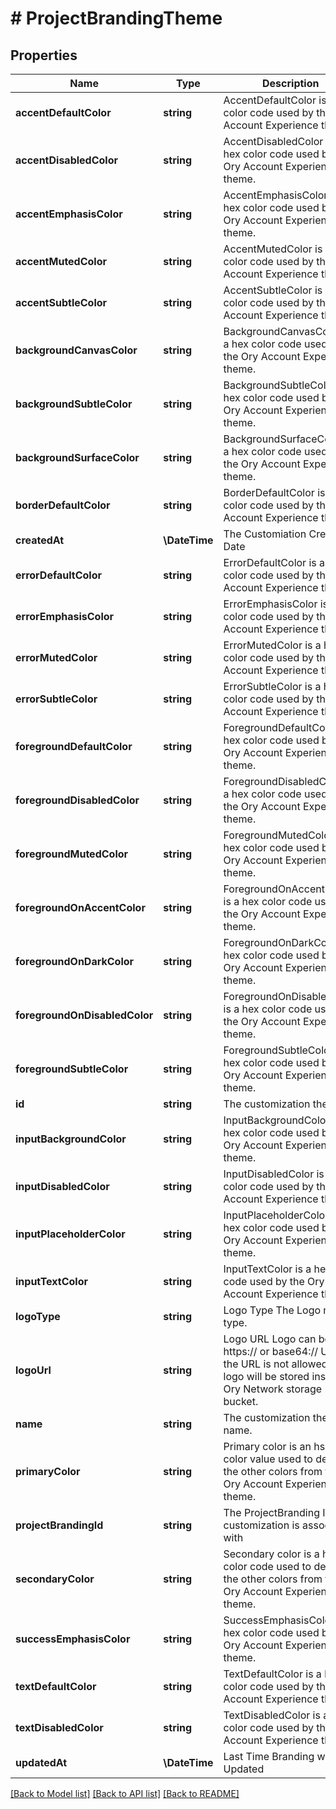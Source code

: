 # # ProjectBrandingTheme

## Properties

Name | Type | Description | Notes
------------ | ------------- | ------------- | -------------
**accentDefaultColor** | **string** | AccentDefaultColor is a hex color code used by the Ory Account Experience theme. | [optional]
**accentDisabledColor** | **string** | AccentDisabledColor is a hex color code used by the Ory Account Experience theme. | [optional]
**accentEmphasisColor** | **string** | AccentEmphasisColor is a hex color code used by the Ory Account Experience theme. | [optional]
**accentMutedColor** | **string** | AccentMutedColor is a hex color code used by the Ory Account Experience theme. | [optional]
**accentSubtleColor** | **string** | AccentSubtleColor is a hex color code used by the Ory Account Experience theme. | [optional]
**backgroundCanvasColor** | **string** | BackgroundCanvasColor is a hex color code used by the Ory Account Experience theme. | [optional]
**backgroundSubtleColor** | **string** | BackgroundSubtleColor is a hex color code used by the Ory Account Experience theme. | [optional]
**backgroundSurfaceColor** | **string** | BackgroundSurfaceColor is a hex color code used by the Ory Account Experience theme. | [optional]
**borderDefaultColor** | **string** | BorderDefaultColor is a hex color code used by the Ory Account Experience theme. | [optional]
**createdAt** | **\DateTime** | The Customiation Creation Date | [readonly]
**errorDefaultColor** | **string** | ErrorDefaultColor is a hex color code used by the Ory Account Experience theme. | [optional]
**errorEmphasisColor** | **string** | ErrorEmphasisColor is a hex color code used by the Ory Account Experience theme. | [optional]
**errorMutedColor** | **string** | ErrorMutedColor is a hex color code used by the Ory Account Experience theme. | [optional]
**errorSubtleColor** | **string** | ErrorSubtleColor is a hex color code used by the Ory Account Experience theme. | [optional]
**foregroundDefaultColor** | **string** | ForegroundDefaultColor is a hex color code used by the Ory Account Experience theme. | [optional]
**foregroundDisabledColor** | **string** | ForegroundDisabledColor is a hex color code used by the Ory Account Experience theme. | [optional]
**foregroundMutedColor** | **string** | ForegroundMutedColor is a hex color code used by the Ory Account Experience theme. | [optional]
**foregroundOnAccentColor** | **string** | ForegroundOnAccentColor is a hex color code used by the Ory Account Experience theme. | [optional]
**foregroundOnDarkColor** | **string** | ForegroundOnDarkColor is a hex color code used by the Ory Account Experience theme. | [optional]
**foregroundOnDisabledColor** | **string** | ForegroundOnDisabledColor is a hex color code used by the Ory Account Experience theme. | [optional]
**foregroundSubtleColor** | **string** | ForegroundSubtleColor is a hex color code used by the Ory Account Experience theme. | [optional]
**id** | **string** | The customization theme ID. | [readonly]
**inputBackgroundColor** | **string** | InputBackgroundColor is a hex color code used by the Ory Account Experience theme. | [optional]
**inputDisabledColor** | **string** | InputDisabledColor is a hex color code used by the Ory Account Experience theme. | [optional]
**inputPlaceholderColor** | **string** | InputPlaceholderColor is a hex color code used by the Ory Account Experience theme. | [optional]
**inputTextColor** | **string** | InputTextColor is a hex color code used by the Ory Account Experience theme. | [optional]
**logoType** | **string** | Logo Type The Logo mime type. | [optional]
**logoUrl** | **string** | Logo URL Logo can be an https:// or base64:// URL. If the URL is not allowed, the logo will be stored inside the Ory Network storage bucket. | [optional]
**name** | **string** | The customization theme name. |
**primaryColor** | **string** | Primary color is an hsla color value used to derive the other colors from for the Ory Account Experience theme. | [optional]
**projectBrandingId** | **string** | The ProjectBranding ID this customization is associated with |
**secondaryColor** | **string** | Secondary color is a hsla color code used to derive the other colors from for the Ory Account Experience theme. | [optional]
**successEmphasisColor** | **string** | SuccessEmphasisColor is a hex color code used by the Ory Account Experience theme. | [optional]
**textDefaultColor** | **string** | TextDefaultColor is a hex color code used by the Ory Account Experience theme. | [optional]
**textDisabledColor** | **string** | TextDisabledColor is a hex color code used by the Ory Account Experience theme. | [optional]
**updatedAt** | **\DateTime** | Last Time Branding was Updated | [readonly]

[[Back to Model list]](../../README.md#models) [[Back to API list]](../../README.md#endpoints) [[Back to README]](../../README.md)
